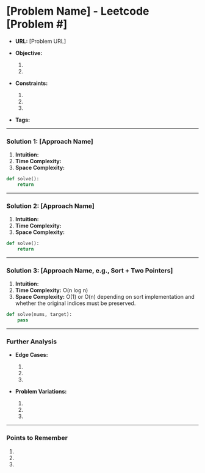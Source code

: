 # [Problem Name] - Leetcode [Problem #]

- **URL:** [Problem URL]

- **Objective:**

  1.
  2.

- **Constraints:**

  1.
  2.
  3.

- **Tags:**

---

### Solution 1: [Approach Name]

1.  **Intuition:**
2.  **Time Complexity:**
3.  **Space Complexity:**

```python
def solve():
    return
```

---

### Solution 2: [Approach Name]

1.  **Intuition:**
2.  **Time Complexity:**
3.  **Space Complexity:**

```python
def solve():
    return
```

---


### Solution 3: [Approach Name, e.g., Sort + Two Pointers]

1.  **Intuition:**
2.  **Time Complexity:** O(n log n)
3.  **Space Complexity:** O(1) or O(n) depending on sort implementation and whether the original indices must be preserved.

```python
def solve(nums, target):
    pass
```

---
### Further Analysis

- **Edge Cases:**

  1. 
  2. 
  3. 

- **Problem Variations:**

  1. 
  2. 
  3.
---

### Points to Remember
  
  1. 
  2. 
  3. 
